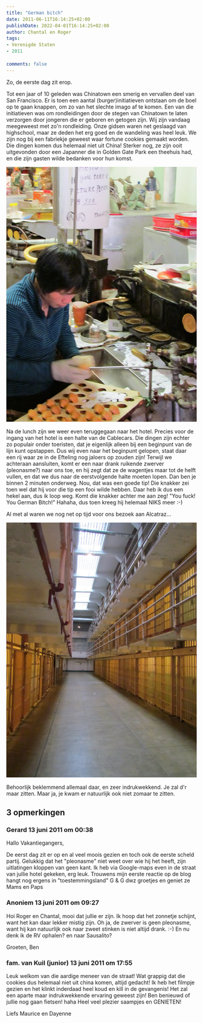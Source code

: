 ```yaml
---
title: "German bitch"
date: 2011-06-11T16:14:25+02:00
publishDate: 2022-04-01T16:14:25+02:00
author: Chantal en Roger
tags:
- Verenigde Staten
- 2011

comments: false
---
```


Zo, de eerste dag zit erop.

Tot een jaar of 10 geleden was Chinatown een smerig en vervallen deel van San Francisco. Er is toen een aantal (burger)initiatieven ontstaan om de boel op te gaan knappen, om zo van het slechte imago af te komen. Een van die initiatieven was om rondleidingen door de stegen van Chinatown te laten verzorgen door jongeren die er geboren en getogen zijn. Wij zijn vandaag meegeweest met zo'n rondleiding. Onze gidsen waren net geslaagd van highschool, maar ze deden het erg goed en de wandeling was heel leuk. We zijn nog bij een fabriekje geweest waar fortune cookies gemaakt worden. Die dingen komen dus helemaal niet uit China! Sterker nog, ze zijn ooit uitgevonden door een Japanner die in Golden Gate Park een theehuis had, en die zijn gasten wilde bedanken voor hun komst.

![Fortune cooky](./images/IMG_0233.JPG)

Na de lunch zijn we weer even teruggegaan naar het hotel. Precies voor de ingang van het hotel is een halte van de Cablecars. Die dingen zijn echter zo populair onder toeristen, dat je eigenlijk alleen bij een beginpunt van de lijn kunt opstappen. Dus wij even naar het beginpunt gelopen, staat daar een rij waar ze in de Efteling nog jaloers op zouden zijn! Terwijl we achteraan aansluiten, komt er een naar drank ruikende zwerver (pleonasme?) naar ons toe, en hij zegt dat ze de wagentjes maar tot de helft vullen, en dat we dus naar de eerstvolgende halte moeten lopen. Dan ben je binnen 2 minuten onderweg. Nou, dat was een goede tip! Die knakker zei toen wel dat hij voor die tip een fooi wilde hebben. Daar heb ik dus een hekel aan, dus ik loop weg. Komt die knakker achter me aan zeg! "You fuck! You German Bitch!" Hahaha, dus toen kreeg hij helemaal NIKS meer :-)

Al met al waren we nog net op tijd voor ons bezoek aan Alcatraz...

![Alcatraz](./images/IMG_0289.JPG)

Behoorlijk beklemmend allemaal daar, en zeer indrukwekkend. Je zal d'r maar zitten. Maar ja, je kwam er natuurlijk ook niet zomaar te zitten.

## 3 opmerkingen

### Gerard 13 juni 2011 om 00:38

Hallo Vakantiegangers,

De eerst dag zit er op en al veel moois gezien en toch ook de eerste scheld partij. Gelukkig dat het "pleonasme" niet weet over wie hij het heeft, zijn uitlatingen kloppen van geen kant. Ik heb via Google-maps even in de straat van jullie hotel gekeken, erg leuk.
Trouwens mijn eerste reactie op de blog hangt nog ergens in "toestemmingsland"
G & G dwz groetjes en geniet ze
Mams en Paps

### Anoniem 13 juni 2011 om 09:27

Hoi Roger en Chantal, mooi dat jullie er zijn. Ik hoop dat het zonnetje schijnt, want het kan daar lekker mistig zijn. Oh ja, de zwerver is geen pleonasme, want hij kan natuurlijk ook naar zweet stinken is niet altijd drank. :-)
En nu denk ik de RV ophalen? en naar Sausalito?

Groeten, Ben

### fam. van Kuil (junior) 13 juni 2011 om 17:55

Leuk welkom van die aardige meneer van de straat!
Wat grappig dat die cookies dus helemaal niet uit china komen, altijd gedacht! Ik heb het filmpje gezien en het klinkt inderdaad heel koud en kill in de gevangenis! Het zal een aparte maar indrukwekkende ervaring geweest zijn! Ben benieuwd of jullie nog gaan fietsen! haha
Heel veel plezier saampjes en GENIETEN!

Liefs Maurice en Dayenne
